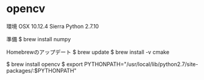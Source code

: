 # opencv

環境 
OSX 10.12.4 Sierra 
Python 2.7.10

準備 
$ brew install numpy

Homebrewのアップデート
$ brew update 
$ brew install -v cmake 

$ brew install opencv 
$ export PYTHONPATH="/usr/local/lib/python2.7/site-packages/:$PYTHONPATH"
